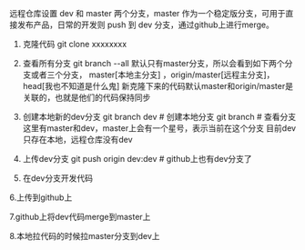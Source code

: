 远程仓库设置 dev 和 master 两个分支，master 作为一个稳定版分支，可用于直接发布产品，日常的开发则 push 到 dev 分支，通过github上进行merge。

1. 克隆代码
git clone xxxxxxxx

2. 查看所有分支
git branch --all 
默认只有master分支，所以会看到如下两个分支或者三个分支，
master[本地主分支] ，origin/master[远程主分支]，head[我也不知道是什么鬼]
新克隆下来的代码默认master和origin/master是关联的，也就是他们的代码保持同步

3. 创建本地新的dev分支
git branch dev  # 创建本地分支
git branch # 查看分支
这里有master和dev，master上会有一个星号，表示当前在这个分支
目前dev只存在本地，远程仓库没有dev

4. 上传dev分支
git push origin dev:dev # github上也有dev分支了

5. 在dev分支开发代码

6.上传到github上

7.github上将dev代码merge到master上

8.本地拉代码的时候拉master分支到dev上

